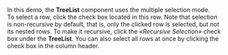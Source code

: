 In&nbsp;this demo, the **TreeList** component uses the multiple selection mode. To&nbsp;select a&nbsp;row, click the check box located in&nbsp;this row. Note that selection is&nbsp;non-recursive by&nbsp;default, that&nbsp;is, only the clicked row is&nbsp;selected, but not its nested rows. To&nbsp;make it&nbsp;recursive, click the _&laquo;Recursive Selection&raquo;_ check box under the **TreeList**. You can also select all rows at&nbsp;once by&nbsp;clicking the check box in&nbsp;the column header.